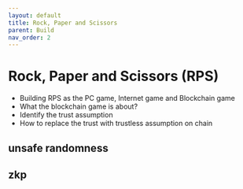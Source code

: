 ```yaml
---
layout: default
title: Rock, Paper and Scissors
parent: Build
nav_order: 2
---
```


# Rock, Paper and Scissors (RPS)

- Building RPS as the PC game, Internet game and Blockchain game
- What the blockchain game is about? 
- Identify the trust assumption
- How to replace the trust with trustless assumption on chain

## unsafe randomness 
## zkp
